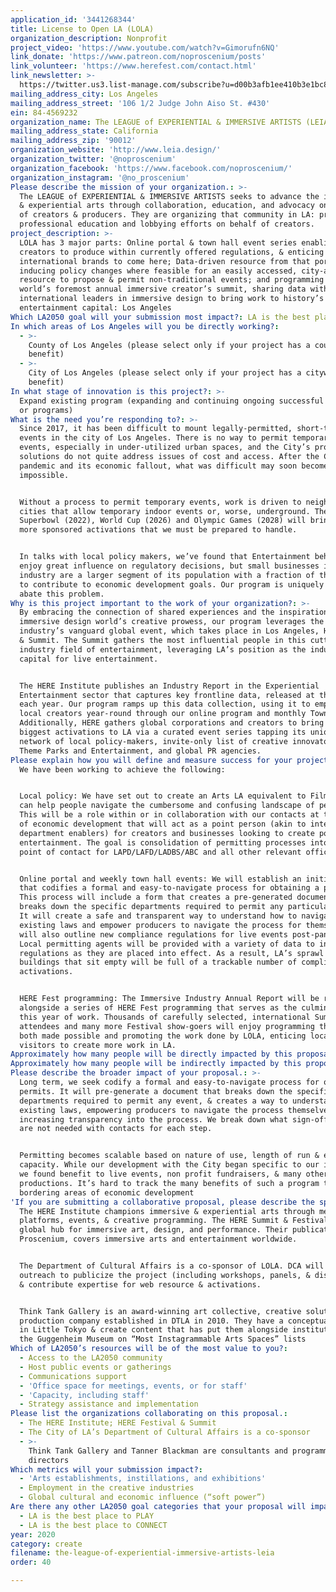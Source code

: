 ```yaml
---
application_id: '3441268344'
title: License to Open LA (LOLA)
organization_description: Nonprofit
project_video: 'https://www.youtube.com/watch?v=Gimorufn6NQ'
link_donate: 'https://www.patreon.com/noproscenium/posts'
link_volunteer: 'https://www.herefest.com/contact.html'
link_newsletter: >-
  https://twitter.us3.list-manage.com/subscribe?u=d00b3afb1ee410b3e1bc8d5b4&id=cb5cf5631e
mailing_address_city: Los Angeles
mailing_address_street: '106 1/2 Judge John Aiso St. #430'
ein: 84-4569232
organization_name: The LEAGUE of EXPERIENTIAL & IMMERSIVE ARTISTS (LEIA)
mailing_address_state: California
mailing_address_zip: '90012'
organization_website: 'http://www.leia.design/'
organization_twitter: '@noproscenium'
organization_facebook: 'https://www.facebook.com/noproscenium/'
organization_instagram: '@no_proscenium'
Please describe the mission of your organization.: >-
  The LEAGUE of EXPERIENTIAL & IMMERSIVE ARTISTS seeks to advance the immersive
  & experiential arts through collaboration, education, and advocacy on behalf
  of creators & producers. They are organizing that community in LA: ​providing
  ​professional education and lobbying efforts on behalf of creators.
project_description: >-
  LOLA has 3 major parts: Online portal & town hall event series enabling
  creators to produce within currently offered regulations, & enticing
  international brands to come here; Data-driven resource from that portal,
  inducing policy changes where feasible for an easily accessed, city-approved
  resource to propose & permit non-traditional events; and programming at the
  world’s foremost annual immersive creator’s summit, sharing data with
  international leaders in immersive design to bring work to history’s largest
  entertainment capital: Los Angeles
Which LA2050 goal will your submission most impact?: LA is the best place to CREATE
In which areas of Los Angeles will you be directly working?:
  - >-
    County of Los Angeles (please select only if your project has a countywide
    benefit)
  - >-
    City of Los Angeles (please select only if your project has a citywide
    benefit)
In what stage of innovation is this project?: >-
  Expand existing program (expanding and continuing ongoing successful projects
  or programs)
What is the need you’re responding to?: >-
  Since 2017, it has been difficult to mount legally-permitted, short-term
  events in the city of Los Angeles. There is no way to permit temporary indoor
  events, especially in under-utilized urban spaces, and the City’s proposed
  solutions do not quite address issues of cost and access. After the COVID-19
  pandemic and its economic fallout, what was difficult may soon become
  impossible.


  Without a process to permit temporary events, work is driven to neighboring
  cities that allow temporary indoor events or, worse, underground. The
  Superbowl (2022), World Cup (2026) and Olympic Games (2028) will bring even
  more sponsored activations that we must be prepared to handle.


  In talks with local policy makers, we’ve found that Entertainment behemoths
  enjoy great influence on regulatory decisions, but small businesses in the
  industry are a larger segment of its population with a fraction of the ability
  to contribute to economic development goals. Our program is uniquely suited to
  abate this problem.
Why is this project important to the work of your organization?: >-
  By embracing the connection of shared experiences and the inspiration of the
  immersive design world’s creative prowess, our program leverages the
  industry’s vanguard global event, which takes place in Los Angeles, HERE Fest
  & Summit. The Summit gathers the most influential people in this cutting edge
  industry field of entertainment, leveraging LA’s position as the industry
  capital for live entertainment.


  The HERE Institute publishes an Industry Report in the Experiential
  Entertainment sector that captures key frontline data, released at the Summit
  each year. Our program ramps up this data collection, using it to empower
  local creators year-round through our online program and monthly Town Halls.
  Additionally, HERE gathers global corporations and creators to bring their
  biggest activations to LA via a curated event series tapping its unique
  network of local policy-makers, invite-only list of creative innovators across
  Theme Parks and Entertainment, and global PR agencies.
Please explain how you will define and measure success for your project.: >-
  We have been working to achieve the following:


  Local policy: We have set out to create an Arts LA equivalent to Film LA that
  can help people navigate the cumbersome and confusing landscape of permitting.
  This will be a role within or in collaboration with our contacts at the office
  of economic development that will act as a point person (akin to internal city
  department enablers) for creators and businesses looking to create pop-up
  entertainment. The goal is consolidation of permitting processes into a single
  point of contact for LAPD/LAFD/LADBS/ABC and all other relevant offices.


  Online portal and weekly town hall events: We will establish an initiative
  that codifies a formal and easy-to-navigate process for obtaining a permit.
  This process will include a form that creates a pre-generated document that
  breaks down the specific departments required to permit any particular event.
  It will create a safe and transparent way to understand how to navigate the
  existing laws and empower producers to navigate the process for themselves. It
  will also outline new compliance regulations for live events post-pandemic.
  Local permitting agents will be provided with a variety of data to inform new
  regulations as they are placed into effect. As a result, LA’s sprawl of urban
  buildings that sit empty will be full of a trackable number of compliant
  activations.


  HERE Fest programming: The Immersive Industry Annual Report will be released
  alongside a series of HERE Fest programming that serves as the culmination of
  this year of work. Thousands of carefully selected, international Summit
  attendees and many more Festival show-goers will enjoy programming that is
  both made possible and promoting the work done by LOLA, enticing locals and
  visitors to create more work in LA.
Approximately how many people will be directly impacted by this proposal?: '1000'
Approximately how many people will be indirectly impacted by this proposal?: '3000000'
Please describe the broader impact of your proposal.: >-
  Long term, we seek codify a formal and easy-to-navigate process for obtaining
  permits. It will pre-generate a document that breaks down the specific
  departments required to permit any event, & creates a way to understand
  existing laws, empowering producers to navigate the process themselves &
  increasing transparency into the process. We break down what sign-offs are &
  are not needed with contacts for each step.


  Permitting becomes scalable based on nature of use, length of run & event
  capacity. While our development with the City began specific to our industry,
  we found benefit to live events, non profit fundraisers, & many other
  productions. It’s hard to track the many benefits of such a program to
  bordering areas of economic development
'If you are submitting a collaborative proposal, please describe the specific role of partner organizations in the project.': >-
  The HERE Institute champions immersive & experiential arts through media
  platforms, events, & creative programming. The HERE Summit & Festival is a
  global hub for immersive art, design, and performance. Their publication, No
  Proscenium, covers immersive arts and entertainment worldwide.


  The Department of Cultural Affairs is a co-sponsor of LOLA. DCA will provide
  outreach to publicize the project (including workshops, panels, & discussions)
  & contribute expertise for web resource & activations.


  Think Tank Gallery is an award-winning art collective, creative solutions, and
  production company established in DTLA in 2010. They have a conceptual space
  in Little Tokyo & create content that has put them alongside institutions like
  the Guggenheim Museum on “Most Instagrammable Arts Spaces” lists
Which of LA2050’s resources will be of the most value to you?:
  - Access to the LA2050 community
  - Host public events or gatherings
  - Communications support
  - 'Office space for meetings, events, or for staff'
  - 'Capacity, including staff'
  - Strategy assistance and implementation
Please list the organizations collaborating on this proposal.:
  - The HERE Institute; HERE Festival & Summit
  - The City of LA’s Department of Cultural Affairs is a co-sponsor
  - >-
    Think Tank Gallery and Tanner Blackman are consultants and programming
    directors
Which metrics will your submission impact?:
  - 'Arts establishments, instillations, and exhibitions'
  - Employment in the creative industries
  - Global cultural and economic influence (“soft power”)
Are there any other LA2050 goal categories that your proposal will impact?:
  - LA is the best place to PLAY
  - LA is the best place to CONNECT
year: 2020
category: create
filename: the-league-of-experiential-immersive-artists-leia
order: 40

---
```

